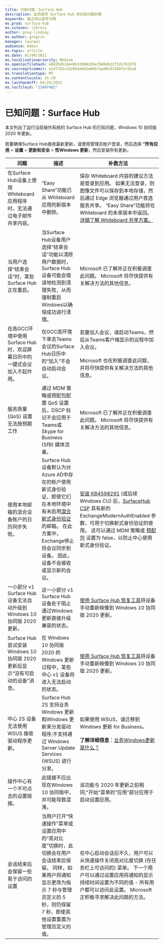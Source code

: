 ```yaml
---
title: 已知问题：Surface Hub
description: 此页提供 Surface Hub 的已知问题列表
keywords: 值之间以逗号分隔
ms.prod: surface-hub
ms.sitesec: library
author: greg-lindsay
ms.author: greglin
manager: laurawi
audience: Admin
ms.topic: article
ms.date: 02/09/2021
ms.localizationpriority: Medium
ms.openlocfilehash: a9435db1de48b33d062d5e79d0d622f1d17815f0
ms.sourcegitcommit: e1d7782c2d205da9d1eb6b7aad0333350f2cb5a8
ms.translationtype: MT
ms.contentlocale: zh-CN
ms.lasthandoff: 04/29/2022
ms.locfileid: "12497482"
---
```

# <a name="known-issues-surface-hub"></a>已知问题：Surface Hub

本文列出了运行当前操作系统的 Surface Hub 的已知问题，Windows 10 协同版 2020 年更新。

若要确保Surface Hub接收最新更新，请使用管理员帐户登录，然后选择 **“所有应用** > **设置** > **更新和安全** > **性Windows 更新**，然后安装所有更新。

| 问题               | 描述           | 补救方法                 |
|---------------------|-----------------------|------------------------|
| 在Surface Hub设备上使用 Whiteboard 应用程序时，无法通过电子邮件共享内容。 | “Easy Share”功能已从 Whiteboard 应用的新版本中删除。 | 保存 Whiteboard 内容的建议方法是登录到应用。 如果无法登录，则图像文件可以保存到本地存储，然后通过 Edge 浏览器通过用户首选服务共享。 “Easy Share”功能将在 Whiteboard 的未来版本中返回。 [详细了解 Whiteboard 共享方案。](https://support.microsoft.com/office/enable-microsoft-whiteboard-for-your-organization-1caaa2e2-5c18-4bdf-b878-2d98f1da4b24) |
| 当用户选择“结束会话”时，某些 Surface Hub 正在重启。  | 当Surface Hub设备用户选择“结束会话”功能以清除用户数据时，Surface Hub设备可能会错误地检测到清理失败，从而强制重启Windows以确保成功进行清理。  | Microsoft 已了解并正在积极调查此问题。  Microsoft 将尽快提供有关解决方法的其他信息。|
| 在高GCC环境中使用 Surface Hub 时，欢迎屏幕日历中的一键式会议加入不起作用。 | 在GCC高环境下单击Teams会议的Surface Hub日历中的“加入”不会自动启动会议。 | 若要加入会议，请启动Teams，然后从Teams客户端显示的议程中加入会议。 <br></br>Microsoft 也在积极调查此问题，并将尽快提供有关解决方法的其他信息。 |
| 服务质量 (QoS) 设置无法按预期工作 | 通过 MDM 策略或预配包配置 QoS 设置后，DSCP 标记不会应用于Teams或Skype for Business (SfB) 媒体流量。 | Microsoft 已了解并正在积极调查此问题。  Microsoft 将尽快提供有关解决方法的其他信息。 |
| 使用本地邮箱的混合设备帐户的日历同步失败。 | Surface Hub设备默认为对Azure AD中存在的帐户使用新式身份验证，即使它们在本地环境中有未启用[混合新式身份验证](/microsoft-365/enterprise/configure-exchange-server-for-hybrid-modern-authentication)的邮箱。 在此方案中，Exchange停止将会议同步到设备。 因此，设备不会接收或显示新的会议。 | [安装 KB4598291](https://support.microsoft.com/help/4598291) (或后续Windows CU) 后，[SurfaceHub CSP](/windows/client-management/mdm/surfacehub-csp) 具有新的 ExchangeModernAuthEnabled 参数，可用于切换新式身份验证的使用。 这可以通过 MDM 策略或 [预配包](https://download.microsoft.com/download/8/3/F/83FD5089-D14E-42E3-AF7C-6FC36F80D347/ExchangeModernAuthDisabled.ppkg) 设置为 false，以防止中心使用新式身份验证。 |
| 一小部分 v1 Surface Hub设备无法自动升级到 Windows 10 协同版 2020 更新。 | 这一小部分 v1 Surface Hub设备处于阻止通过Windows 更新直接升级兼容的状态。 | [使用 Surface Hub 恢复工具](surface-hub-recovery-tool.md)将设备手动重新映像到 Windows 10 协同版 2020 更新。 |
| Surface Hub尝试安装 Windows 10 协同版 2020 更新后显示“没有可启动的设备”消息。 | 在 Windows 10 协同版 2020 的Windows 更新过程中，某些中心 v1 设备将进入无法启动的状态。 | [使用 Surface Hub 恢复工具](surface-hub-recovery-tool.md)将设备手动重新映像到 Windows 10 协同版 2020 更新。 |
| 中心 2S 设备无法使用 WSUS 接收驱动程序更新。 | Surface Hub 2S 支持业务Windows 更新和Windows 更新来分发驱动程序;不支持通过 Windows Server Update Services (WSUS) 进行分发。 | 如果使用 WSUS，请迁移到 Windows 更新 for Business。<br> <br>**了解详细信息**：[业务Windows更新是什么？](/windows/deployment/update/waas-manage-updates-wufb) |
| 操作中心有一个不可点击的设置链接。 | 此链接不应出现在Windows 10 协同版中，并可能导致混淆。 | 该功能与 2020 年更新之前相同;"开始"菜单的“应用”部分应用于启动设置应用。  |
| 会话结束后会保留一些易于访问的设置| 当用户打开“快速操作”菜单或设置应用中的“高对比度”切换时，此切换会在用户会话结束后保留。 同样，如果用户将通知显示更改为指示 7 秒与管理员定义的 5 秒，则仍保留 7 秒，即使其他设置重置为管理员定义的值。 | 在中心启动会话后不久，用户可以从快速操作关闭高对比度切换 (在任务栏上可访问的) 菜单。 下一个用户可以通过设置应用将通知的显示持续时间设置为不同的值 - 所有用户都可以访问此设置。 Microsoft 正积极寻求解决此问题的方法。| 
